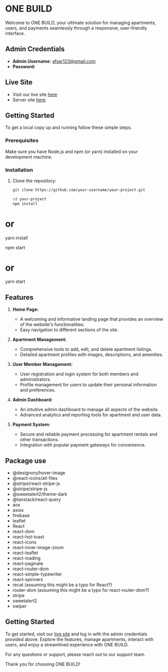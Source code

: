 # ONE BUILD

Welcome to ONE BUILD, your ultimate solution for managing apartments, users, and payments seamlessly through a responsive, user-friendly interface.

## Admin Credentials

- **Admin Username:** afsar123@gmail.com
- **Password:** 

## Live Site

- Visit our live site [here](https://resplendent-cranachan-4047db.netlify.app)
- Server site [here](https://github.com/Mdafsarx/ph-12-as-server)

## Getting Started

To get a local copy up and running follow these simple steps.

### Prerequisites

Make sure you have Node.js and npm (or yarn) installed on your development machine.

### Installation

1. Clone the repository:
   ```sh
   git clone https://github.com/your-username/your-project.git

   cd your-project
   npm install
  # or
  yarn install

  npm start
# or
yarn start




  ## Features

1. **Home Page:**
   - A welcoming and informative landing page that provides an overview of the website's functionalities.
   - Easy navigation to different sections of the site.

2. **Apartment Management:**
   - Comprehensive tools to add, edit, and delete apartment listings.
   - Detailed apartment profiles with images, descriptions, and amenities.

3. **User Member Management:**
   - User registration and login system for both members and administrators.
   - Profile management for users to update their personal information and preferences.

4. **Admin Dashboard:**
   - An intuitive admin dashboard to manage all aspects of the website.
   - Advanced analytics and reporting tools for apartment and user data.

5. **Payment System:**
   - Secure and reliable payment processing for apartment rentals and other transactions.
   - Integration with popular payment gateways for convenience.

## Package use
 - @designory/hover-image
- @react-icons/all-files
- @stripe/react-stripe-js
- @stripe/stripe-js
- @sweetalert2/theme-dark
- @tanstack/react-query
- aos
- axios
- firebase
- leaflet
- React
- react-dom
- react-hot-toast
- react-icons
- react-inner-image-zoom
- react-leaflet
- react-loading
- react-paginate
- react-router-dom
- react-simple-typewriter
- react-spinners
- recat (assuming this might be a typo for React?)
- router-dom (assuming this might be a typo for react-router-dom?)
- stripe
- sweetalert2
- swiper
 

## Getting Started

To get started, visit our [live site](https://resplendent-cranachan-4047db.netlify.app) and log in with the admin credentials provided above. Explore the features, manage apartments, interact with users, and enjoy a streamlined experience with ONE BUILD.

For any questions or support, please reach out to our support team.

Thank you for choosing ONE BUILD!
